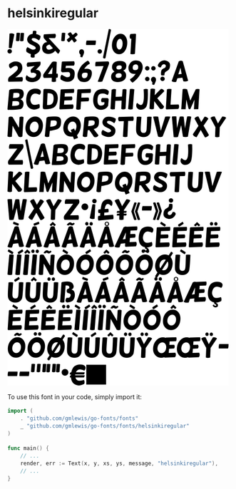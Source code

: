 # helsinkiregular

![helsinkiregular](helsinkiregular.png)

To use this font in your code, simply import it:

```go
import (
	. "github.com/gmlewis/go-fonts/fonts"
	_ "github.com/gmlewis/go-fonts/fonts/helsinkiregular"
)

func main() {
	// ...
	render, err := Text(x, y, xs, ys, message, "helsinkiregular"),
	// ...
}
```
